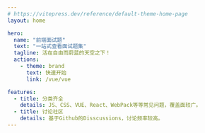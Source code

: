 ```yaml
---
# https://vitepress.dev/reference/default-theme-home-page
layout: home

hero:
  name: "前端面试题"
  text: "一站式查看面试题集"
  tagline: 活在自由而蔚蓝的天空之下！
  actions:
    - theme: brand
      text: 快速开始
      link: /vue/vue

features:
  - title: 分类齐全
    details: JS、CSS、VUE、React、WebPack等等常见问题，覆盖面较广。
  - title: 讨论社区
    details: 基于Github的Disscussions，讨论频率较高。
---
```


